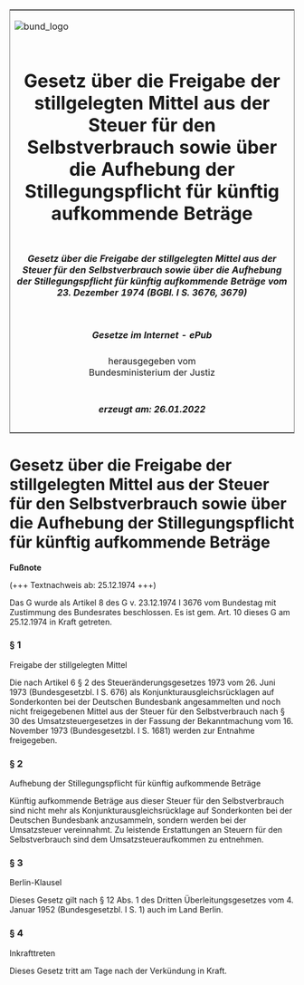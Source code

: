 <span id="DECKBLATT.html"></span>

<table border="0" frame="border" width="100%">

<tr valign="top">

<td align="left">

![bund\_logo](BfJ_2021_Web_de_de.gif)

</td>

<td align="right">

 

</td>

</tr>

<tr align="center" valign="middle">

<td colspan="2">

# Gesetz über die Freigabe der stillgelegten Mittel aus der Steuer für den Selbstverbrauch sowie über die Aufhebung der Stillegungspflicht für künftig aufkommende Beträge

</td>

</tr>

<tr align="center" valign="middle">

<td colspan="2">

##### Gesetz über die Freigabe der stillgelegten Mittel aus der Steuer für den Selbstverbrauch sowie über die Aufhebung der Stillegungspflicht für künftig aufkommende Beträge vom 23. Dezember 1974 (BGBl. I S. 3676, 3679)

</td>

</tr>

<tr align="center" valign="middle">

<td colspan="2">

  
  

##### Gesetze im Internet - ePub  
  
herausgegeben vom  
Bundesministerium der Justiz

</td>

</tr>

<tr align="center" valign="bottom">

<td colspan="2">

  
  

##### erzeugt am: 26.01.2022

</td>

</tr>

</table>

<span id="BJNR136790974.html"></span>

# Gesetz über die Freigabe der stillgelegten Mittel aus der Steuer für den Selbstverbrauch sowie über die Aufhebung der Stillegungspflicht für künftig aufkommende Beträge

<div>

  
**Fußnote**

<div class="jnhtml">

<div>

<div class="jurAbsatz">

(+++ Textnachweis ab: 25.12.1974 +++)

</div>

<div class="jurAbsatz">

  
Das G wurde als Artikel 8 des G v. 23.12.1974 I 3676 vom Bundestag mit
Zustimmung des Bundesrates beschlossen. Es ist gem. Art. 10 dieses G am
25.12.1974 in Kraft getreten.

</div>

</div>

</div>

</div>

<span id="BJNR136790974BJNE000100317.html"></span>

### § 1  
Freigabe der stillgelegten Mittel

<div>

<div class="jnhtml">

<div>

<div class="jurAbsatz">

Die nach Artikel 6 § 2 des Steueränderungsgesetzes 1973 vom 26. Juni
1973 (Bundesgesetzbl. I S. 676) als Konjunkturausgleichsrücklagen auf
Sonderkonten bei der Deutschen Bundesbank angesammelten und noch nicht
freigegebenen Mittel aus der Steuer für den Selbstverbrauch nach § 30
des Umsatzsteuergesetzes in der Fassung der Bekanntmachung vom 16.
November 1973 (Bundesgesetzbl. I S. 1681) werden zur Entnahme
freigegeben.

</div>

</div>

</div>

</div>

<span id="BJNR136790974BJNE000200317.html"></span>

### § 2  
Aufhebung der Stillegungspflicht für künftig aufkommende Beträge

<div>

<div class="jnhtml">

<div>

<div class="jurAbsatz">

Künftig aufkommende Beträge aus dieser Steuer für den Selbstverbrauch
sind nicht mehr als Konjunkturausgleichsrücklage auf Sonderkonten bei
der Deutschen Bundesbank anzusammeln, sondern werden bei der
Umsatzsteuer vereinnahmt. Zu leistende Erstattungen an Steuern für den
Selbstverbrauch sind dem Umsatzsteueraufkommen zu entnehmen.

</div>

</div>

</div>

</div>

<span id="BJNR136790974BJNE000300317.html"></span>

### § 3  
Berlin-Klausel

<div>

<div class="jnhtml">

<div>

<div class="jurAbsatz">

Dieses Gesetz gilt nach § 12 Abs. 1 des Dritten Überleitungsgesetzes vom
4. Januar 1952 (Bundesgesetzbl. I S. 1) auch im Land Berlin.

</div>

</div>

</div>

</div>

<span id="BJNR136790974BJNE000400317.html"></span>

### § 4  
Inkrafttreten

<div>

<div class="jnhtml">

<div>

<div class="jurAbsatz">

Dieses Gesetz tritt am Tage nach der Verkündung in Kraft.

</div>

</div>

</div>

</div>
